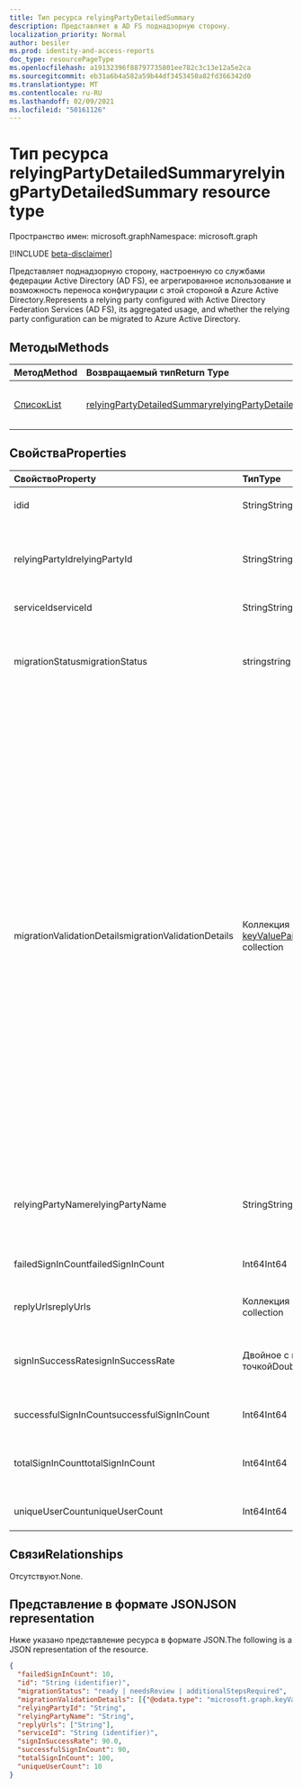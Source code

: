```yaml
---
title: Тип ресурса relyingPartyDetailedSummary
description: Представляет в AD FS поднадзорную сторону.
localization_priority: Normal
author: besiler
ms.prod: identity-and-access-reports
doc_type: resourcePageType
ms.openlocfilehash: a19132396f88797735801ee782c3c13e12a5e2ca
ms.sourcegitcommit: eb31a6b4a582a59b44df3453450a82fd366342d0
ms.translationtype: MT
ms.contentlocale: ru-RU
ms.lasthandoff: 02/09/2021
ms.locfileid: "50161126"
---
```

# <a name="relyingpartydetailedsummary-resource-type"></a><span data-ttu-id="af895-103">Тип ресурса relyingPartyDetailedSummary</span><span class="sxs-lookup"><span data-stu-id="af895-103">relyingPartyDetailedSummary resource type</span></span>

<span data-ttu-id="af895-104">Пространство имен: microsoft.graph</span><span class="sxs-lookup"><span data-stu-id="af895-104">Namespace: microsoft.graph</span></span>

[!INCLUDE [beta-disclaimer](../../includes/beta-disclaimer.md)]

<span data-ttu-id="af895-105">Представляет поднадзорную сторону, настроенную со службами федерации Active Directory (AD FS), ее агрегированное использование и возможность переноса конфигурации с этой стороной в Azure Active Directory.</span><span class="sxs-lookup"><span data-stu-id="af895-105">Represents a relying party configured with Active Directory Federation Services (AD FS), its aggregated usage, and whether the relying party configuration can be migrated to Azure Active Directory.</span></span>

## <a name="methods"></a><span data-ttu-id="af895-106">Методы</span><span class="sxs-lookup"><span data-stu-id="af895-106">Methods</span></span>

| <span data-ttu-id="af895-107">Метод</span><span class="sxs-lookup"><span data-stu-id="af895-107">Method</span></span>       | <span data-ttu-id="af895-108">Возвращаемый тип</span><span class="sxs-lookup"><span data-stu-id="af895-108">Return Type</span></span> | <span data-ttu-id="af895-109">Описание</span><span class="sxs-lookup"><span data-stu-id="af895-109">Description</span></span> |
|:-------------|:------------|:------------|
| [<span data-ttu-id="af895-110">Список</span><span class="sxs-lookup"><span data-stu-id="af895-110">List</span></span>](../api/relyingpartydetailedsummary-list.md) | [<span data-ttu-id="af895-111">relyingPartyDetailedSummary</span><span class="sxs-lookup"><span data-stu-id="af895-111">relyingPartyDetailedSummary</span></span>](relyingpartydetailedsummary.md) | <span data-ttu-id="af895-112">Получить список объектов **relyingPartyDetailedSummary.**</span><span class="sxs-lookup"><span data-stu-id="af895-112">Retrieve a list of **relyingPartyDetailedSummary** objects.</span></span> |


## <a name="properties"></a><span data-ttu-id="af895-113">Свойства</span><span class="sxs-lookup"><span data-stu-id="af895-113">Properties</span></span>

| <span data-ttu-id="af895-114">Свойство</span><span class="sxs-lookup"><span data-stu-id="af895-114">Property</span></span>     | <span data-ttu-id="af895-115">Тип</span><span class="sxs-lookup"><span data-stu-id="af895-115">Type</span></span>        | <span data-ttu-id="af895-116">Описание</span><span class="sxs-lookup"><span data-stu-id="af895-116">Description</span></span> |
|:-------------|:------------|:------------|
|<span data-ttu-id="af895-117">id</span><span class="sxs-lookup"><span data-stu-id="af895-117">id</span></span>|<span data-ttu-id="af895-118">String</span><span class="sxs-lookup"><span data-stu-id="af895-118">String</span></span>| <span data-ttu-id="af895-119">Только для чтения.</span><span class="sxs-lookup"><span data-stu-id="af895-119">Read-only.</span></span> <span data-ttu-id="af895-120">Уникальный идентификатор, созданный на уровне API.</span><span class="sxs-lookup"><span data-stu-id="af895-120">Unique Identifier generated at API level.</span></span>| 
|<span data-ttu-id="af895-121">relyingPartyId</span><span class="sxs-lookup"><span data-stu-id="af895-121">relyingPartyId</span></span>|<span data-ttu-id="af895-122">String</span><span class="sxs-lookup"><span data-stu-id="af895-122">String</span></span>|<span data-ttu-id="af895-123">Этот идентификатор используется для идентификации службящей стороны для этой службы федерации.</span><span class="sxs-lookup"><span data-stu-id="af895-123">This identifier is used to identify the relying party to this Federation Service.</span></span> <span data-ttu-id="af895-124">Он используется при выдаче утверждений в подавную сторону.</span><span class="sxs-lookup"><span data-stu-id="af895-124">It is used when issuing claims to the relying party.</span></span>|
|<span data-ttu-id="af895-125">serviceId</span><span class="sxs-lookup"><span data-stu-id="af895-125">serviceId</span></span>|<span data-ttu-id="af895-126">String</span><span class="sxs-lookup"><span data-stu-id="af895-126">String</span></span>|<span data-ttu-id="af895-127">Уникально идентифицирует лес Active Directory.</span><span class="sxs-lookup"><span data-stu-id="af895-127">Uniquely identifies the Active Directory forest.</span></span>|
|<span data-ttu-id="af895-128">migrationStatus</span><span class="sxs-lookup"><span data-stu-id="af895-128">migrationStatus</span></span>|<span data-ttu-id="af895-129">string</span><span class="sxs-lookup"><span data-stu-id="af895-129">string</span></span>| <span data-ttu-id="af895-130">Указывает, может ли приложение быть перемещено в Azure AD или требуется более подробное исследование.</span><span class="sxs-lookup"><span data-stu-id="af895-130">Indication of whether the application can be moved to Azure AD or require more investigation.</span></span> <span data-ttu-id="af895-131">Возможные значения: `ready`, `needsReview`, `additionalStepsRequired`.</span><span class="sxs-lookup"><span data-stu-id="af895-131">Possible values are: `ready`, `needsReview`, `additionalStepsRequired`.</span></span>|
|<span data-ttu-id="af895-132">migrationValidationDetails</span><span class="sxs-lookup"><span data-stu-id="af895-132">migrationValidationDetails</span></span>|<span data-ttu-id="af895-133">Коллекция [keyValuePair](keyvaluepair.md)</span><span class="sxs-lookup"><span data-stu-id="af895-133">[keyValuePair](keyvaluepair.md) collection</span></span>|<span data-ttu-id="af895-134">Указывает все проверки, которые необходимо проверить для сведений о конфигурации приложений, чтобы оценить, готово ли приложение к перемещению в Azure AD.</span><span class="sxs-lookup"><span data-stu-id="af895-134">Specifies all the validations check done on applications configuration details to evaluate if the application is ready to be moved to Azure AD.</span></span> <span data-ttu-id="af895-135">Возможные имена: `AdditionalWSFedEndpointCheckResult` , , , , , , ,  `AllowedAuthenticationClassReferencesCheckResult` , `AlwaysRequireAuthenticationCheckResult` , , ,   `AutoUpdateEnabledCheckResult` `ClaimsProviderNameCheckResult` `EncryptClaimsCheckResult` ,  `EncryptedNameIdRequiredCheckResult` `MonitoringEnabledCheckResult` `NotBeforeSkewCheckResult`  `RequestMFAFromClaimsProvidersCheckResult` `SignedSamlRequestsRequiredCheckResult` `AdditionalAuthenticationRulesCheckResult` `TokenLifetimeCheckResult`  `DelegationAuthorizationRulesCheckResult` `IssuanceAuthorizationRulesCheckResult` `IssuanceTransformRulesCheckResult` .</span><span class="sxs-lookup"><span data-stu-id="af895-135">Possible names are: `AdditionalWSFedEndpointCheckResult`,  `AllowedAuthenticationClassReferencesCheckResult`, `AlwaysRequireAuthenticationCheckResult`,   `AutoUpdateEnabledCheckResult`, `ClaimsProviderNameCheckResult`, `EncryptClaimsCheckResult`,  `EncryptedNameIdRequiredCheckResult`, `MonitoringEnabledCheckResult`,`NotBeforeSkewCheckResult`,  `RequestMFAFromClaimsProvidersCheckResult`, `SignedSamlRequestsRequiredCheckResult`, `AdditionalAuthenticationRulesCheckResult`, `TokenLifetimeCheckResult`,  `DelegationAuthorizationRulesCheckResult`, `IssuanceAuthorizationRulesCheckResult`, `IssuanceTransformRulesCheckResult`.</span></span> <span data-ttu-id="af895-136">Возможные значения результатов: `0` `1` , или `2` .</span><span class="sxs-lookup"><span data-stu-id="af895-136">Possible result values are `0`, `1`, or `2`.</span></span> <span data-ttu-id="af895-137">`0` когда проверка проверки пройдена, когда проверка не пройдена, и когда проверка проверки является `1` `2` предупреждением.</span><span class="sxs-lookup"><span data-stu-id="af895-137">`0` when the validation check passed, `1` when the validation check failed and `2` when the validation check is a warning.</span></span> |
|<span data-ttu-id="af895-138">relyingPartyName</span><span class="sxs-lookup"><span data-stu-id="af895-138">relyingPartyName</span></span>|<span data-ttu-id="af895-139">String</span><span class="sxs-lookup"><span data-stu-id="af895-139">String</span></span>|<span data-ttu-id="af895-140">Имя приложения или другой сущности в Интернете, использующей поставщика удостоверений для проверки подлинности пользователя, который хочет войти в систему.</span><span class="sxs-lookup"><span data-stu-id="af895-140">Name of application or other entity on the internet that uses an identity provider to authenticate a user who wants to log in.</span></span>|
|<span data-ttu-id="af895-141">failedSignInCount</span><span class="sxs-lookup"><span data-stu-id="af895-141">failedSignInCount</span></span>|<span data-ttu-id="af895-142">Int64</span><span class="sxs-lookup"><span data-stu-id="af895-142">Int64</span></span>| <span data-ttu-id="af895-143">Количество неудачных входов в службу федерации Active Directory за указанный период.</span><span class="sxs-lookup"><span data-stu-id="af895-143">Number of failed sign in on Active Directory Federation Service in the period specified.</span></span> |
|<span data-ttu-id="af895-144">replyUrls</span><span class="sxs-lookup"><span data-stu-id="af895-144">replyUrls</span></span>|<span data-ttu-id="af895-145">Коллекция String</span><span class="sxs-lookup"><span data-stu-id="af895-145">String collection</span></span>|<span data-ttu-id="af895-146">Указывает, где ожидается получение маркера.</span><span class="sxs-lookup"><span data-stu-id="af895-146">Specifies where the relying party expects to receive the token.</span></span>|
|<span data-ttu-id="af895-147">signInSuccessRate</span><span class="sxs-lookup"><span data-stu-id="af895-147">signInSuccessRate</span></span>|<span data-ttu-id="af895-148">Двойное с плавающей точкой</span><span class="sxs-lookup"><span data-stu-id="af895-148">Double</span></span>|<span data-ttu-id="af895-149">Количество успешных или успешных входов в службу федерации Active Directory (число успешных и неудачных входов) в указанном периоде.</span><span class="sxs-lookup"><span data-stu-id="af895-149">Number of successful / (number of successful + number of failed sign ins) on Active Directory Federation Service in the period specified.</span></span>|
|<span data-ttu-id="af895-150">successfulSignInCount</span><span class="sxs-lookup"><span data-stu-id="af895-150">successfulSignInCount</span></span>|<span data-ttu-id="af895-151">Int64</span><span class="sxs-lookup"><span data-stu-id="af895-151">Int64</span></span>|<span data-ttu-id="af895-152">Количество успешных входов в службу федерации Active Directory.</span><span class="sxs-lookup"><span data-stu-id="af895-152">Number of successful sign ins on Active Directory Federation Service.</span></span>|
|<span data-ttu-id="af895-153">totalSignInCount</span><span class="sxs-lookup"><span data-stu-id="af895-153">totalSignInCount</span></span>|<span data-ttu-id="af895-154">Int64</span><span class="sxs-lookup"><span data-stu-id="af895-154">Int64</span></span>|<span data-ttu-id="af895-155">Количество успешных и неудачных входов в службу федерации Active Directory в указанный период.</span><span class="sxs-lookup"><span data-stu-id="af895-155">Number of successful + failed sign ins failed sign ins on Active Directory Federation Service in the period specified.</span></span>|
|<span data-ttu-id="af895-156">uniqueUserCount</span><span class="sxs-lookup"><span data-stu-id="af895-156">uniqueUserCount</span></span>|<span data-ttu-id="af895-157">Int64</span><span class="sxs-lookup"><span data-stu-id="af895-157">Int64</span></span>|<span data-ttu-id="af895-158">Количество уникальных пользователей, которые вписались в приложение.</span><span class="sxs-lookup"><span data-stu-id="af895-158">Number of unique users that have signed into the application.</span></span>|

## <a name="relationships"></a><span data-ttu-id="af895-159">Связи</span><span class="sxs-lookup"><span data-stu-id="af895-159">Relationships</span></span>

<span data-ttu-id="af895-160">Отсутствуют.</span><span class="sxs-lookup"><span data-stu-id="af895-160">None.</span></span>

## <a name="json-representation"></a><span data-ttu-id="af895-161">Представление в формате JSON</span><span class="sxs-lookup"><span data-stu-id="af895-161">JSON representation</span></span>

<span data-ttu-id="af895-162">Ниже указано представление ресурса в формате JSON.</span><span class="sxs-lookup"><span data-stu-id="af895-162">The following is a JSON representation of the resource.</span></span>

<!-- {
  "blockType": "resource",
  "optionalProperties": [

  ],
  "@odata.type": "microsoft.graph.relyingPartyDetailedSummary",
  "keyProperty": "id"
}-->

```json
{
  "failedSignInCount": 10,
  "id": "String (identifier)",
  "migrationStatus": "ready | needsReview | additionalStepsRequired",
  "migrationValidationDetails": [{"@odata.type": "microsoft.graph.keyValuePair"}],
  "relyingPartyId": "String",
  "relyingPartyName": "String",
  "replyUrls": ["String"],
  "serviceId": "String (identifier)",
  "signInSuccessRate": 90.0,
  "successfulSignInCount": 90,
  "totalSignInCount": 100,
  "uniqueUserCount": 10
}
```

<!-- uuid: 16cd6b66-4b1a-43a1-adaf-3a886856ed98
2019-02-04 14:57:30 UTC -->
<!-- {
  "type": "#page.annotation",
  "description": "relyingPartyDetailedSummary resource",
  "keywords": "",
  "section": "documentation",
  "tocPath": ""
}-->


